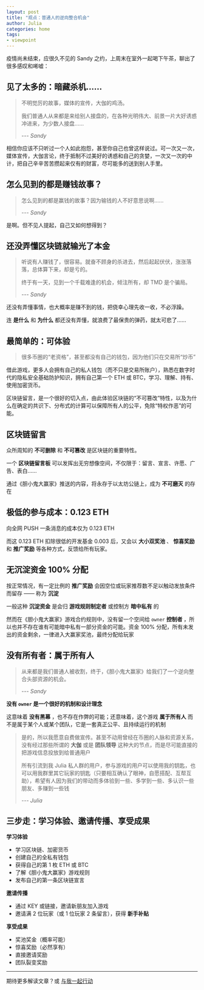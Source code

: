 ```yaml
---
layout: post
title: "观点：普通人的逆向整合机会"
author: Julia
categories: home
tags:
- viewpoint
---
```


疫情尚未结束，应很久不见的 Sandy 之约，上周末在室外一起喝下午茶，聊出了很多感叹和唏嘘：


## 见了太多的：暗藏杀机……

> 不明觉厉的故事，媒体的宣传，大伽的鸡汤。
>
> 我们普通人从来都是来给别人接盘的，在各种光明伟大、前景一片大好诱惑冲进来，为少数人接盘……
>
> _--- Sandy_

相信你应该不只听过一个人如此抱怨，甚至你自己也曾这样说过。可一次又一次，媒体宣传，大伽言论，终于抵制不过美好的诱惑和自己的贪婪，一次又一次的中计，把自己辛辛苦苦攒起来仅有的财富，尽可能多的送到别人手里。


## 怎么见到的都是赚钱故事？

> 怎么见到的都是赢钱的故事？因为输钱的人不好意思说啊……
>
> _--- Sandy_

是啊。但不见人提起，自己又如何想得到？


## 还没弄懂区块链就输光了本金

> 听说有人赚钱了，很容易。就奋不顾身的杀进去，然后起起伏伏，涨涨落落，总体算下来，却是亏的。
>
> 终于有一天，见到一个千载难逢的机会，倾注所有，却 TMD 是个骗局。
>
> _--- Sandy_

还没有弄懂事情，也大概率是赚不到的钱，把侥幸心理先收一收，不必浮躁。

连 **是什么** 和 **为什么** 都还没有弄懂，就浪费了最保贵的弹药，就太可悲了……


## 最简单的：可体验

> 很多币圈的“老资格”，甚至都没有自己的钱包，因为他们只在交易所“炒币”

借此游戏，更多人会拥有自己的私人钱包（而不只是交易所账户），熟悉在数字时代的隐私安全基础防护知识，拥有自己第一个 ETH 或 BTC，学习、理解、持有、使用加密货币。

区块链留言，是一个很好的切入点，由此体验区块链的“不可篡改”特性，以及为什么在确定的共识下、分布式的计算可以保障所有人的公平，免除“特权作恶”的可能。


## 区块链留言

众所周知的 **不可删除** 和 **不可篡改** 是区块链的重要特性。

一个 **区块链留言板** 可以发挥出无穷想像空间，不仅限于：留言、宣言、许愿、广告、表白……

通过《胆小鬼大赢家》推送的内容，将永存于以太坊公链上，成为 **不可磨灭** 的存在


## 极低的参与成本：0.123 ETH

向全网 PUSH 一条消息的成本仅为 0.123 ETH

而这 0.123 ETH 扣除很低的开发基金 0.003 后，又会以 **大小双奖池** 、 **惊喜奖励** 和 **推广奖励** 等各种方式，反馈给所有玩家。


## 无沉淀资金 100% 分配

按正常情况，有一定比例的 **推广奖励** 会因空位或玩家推荐数不足以触动发放条件而留存 —— 称为 **沉淀**

一般这种 **沉淀资金** 是会归 **游戏规则制定者** 或控制方 **暗中私有** 的

然而在《胆小鬼大赢家》游戏合约规则中，没有留一个空间给 `owner` **控制者**
，所以也并不存在谁有可能暗中私有一部分资金的可能。资金 100% 分配，所有未发出的资金剩余，一律进入大赢家奖池，最终分配给玩家


## 没有所有者：属于所有人

> 从来都是我们普通人被收割，终于，《胆小鬼大赢家》给我们了一个逆向整合头部资源的机会。
>
> _--- Sandy_

**没有 `owner` 是一个很好的机制和设计理念**

这意味着 **没有黑幕** ，也不存在作弊的可能；还意味着，这个游戏 **属于所有人** 而不是属于某个人或某个团队，它是一套真正公平、且持续运行的机制

> 是的，所以我愿意自费做宣传。甚至不动用曾经在币圈的人脉和资源关系，没有经过那些所谓的 **大伽** 或是 **团队领导** 这种大的节点，而是尽可能直接的把游戏信息投放到给普通用户
>
> 所有引流到我 Julia 私人群的用户，参与游戏的用户可以使用我的钥匙，也可以用我群里其它玩家的钥匙（只要相互确认了眼神，自愿搭配、互帮互助），希望有人因为我们的带动而多体验到一些、多学到一些、多认识一些朋友、多赚到一些钱
>
> _--- Julia_


## 三步走：学习体验、邀请传播、享受成果

**学习体验**

- 学习区块链、加密货币
- 创建自己的全私有钱包
- 获得自己的第 1 枚 ETH 或 BTC
- 了解《胆小鬼大赢家》游戏规则
- 发布自己的第一条区块链宣言

**邀请传播**

- 通过 KEY 或链接，邀请新朋友加入游戏
- 邀请满 2 位玩家（或 1 位玩家 2 条留言），获得 **新手补贴**

**享受成果**

- 奖池奖金（概率可能）
- 惊喜奖励（必然享有）
- 直接邀请奖励
- 团队裂变奖励



---

期待更多解读文章？或 [与我一起行动](/corp)
